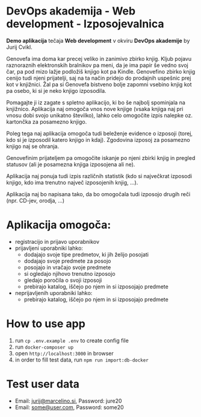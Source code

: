 # DevOps akademija - Web development - Izposojevalnica

**Demo aplikacija** tečaja **Web development** v okviru **DevOps akademije** by Jurij Cvikl.

Genovefa ima doma kar precej veliko in zanimivo zbirko knjig. Kljub pojavu raznoraznih elektronskih bralnikov pa meni, da je ima papir še vedno svoj čar, pa pod mizo lažje podložiš knjigo kot pa Kindle. Genovefino zbirko knjig cenijo tudi njeni prijatelji, saj na ta način pridejo do prodajnih uspešnic prej kot v knjižnici. Žal pa si Genovefa bistveno bolje zapomni vsebino knjig kot pa osebo, ki si je neko knjigo izposodila.

Pomagajte ji iz zagate s spletno aplikacijo, ki bo še najbolj spominjala na knjižnico. Aplikacija naj omogoča vnos nove knjige (vsaka knjiga naj pri vnosu dobi svojo unikatno številko), lahko celo omogočite izpis nalepke oz. kartončka za posamezno knjigo.

Poleg tega naj aplikacija omogoča tudi beleženje evidence o izposoji (torej, kdo si je izposodil katero knjigo in kdaj). Zgodovina izposoj za posamezno knjigo naj se ohranja.

Genovefinim prijateljem pa omogočite iskanje po njeni zbirki knjig in pregled statusov (ali je posamezna knjiga izposojena ali ne).

Aplikacija naj ponuja tudi izpis različnih statistik (kdo si največkrat izposodi knjigo, kdo ima trenutno največ izposojenih knjig, …).

Aplikacija naj bo napisana tako, da bo omogočala tudi izposojo drugih reči (npr. CD-jev, orodja, …)


# Aplikacija omogoča:
- registracijo in prijavo uporabnikov
- prijavljeni uporabniki lahko:
  - dodajajo svoje tipe predmetov, ki jih želijo posojati
  - dodajajo svoje predmete za posojo
  - posojajo in vračajo svoje predmete
  - si ogledajo njihovo trenutno izposojo
  - gledajo poročila o svoji izposoji
  - prebirajo katalog, iščejo po njem in si izposojajo predmete
- neprijavljenih uporabniki lahko:
  - prebirajo katalog, iščejo po njem in si izposojajo predmete

# How to use app
1. run `cp .env.example .env` to create config file
2. run `docker-composer up`
3. open `http://localhost:3000` in browser
4. in order to fill test data, run `npm run import:db-docker`

# Test user data
- Email: jurij@marcelino.si, Password: jure20
- Email: some@user.com, Password: some20
